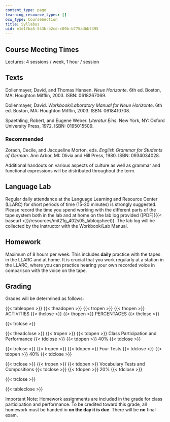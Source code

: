 ```yaml
---
content_type: page
learning_resource_types: []
ocw_type: CourseSection
title: Syllabus
uid: e1e1fba5-543b-b2cd-c09b-b775adbb7395
---
```


Course Meeting Times
--------------------

Lectures: 4 sessions / week, 1 hour / session

Texts
-----

Dollenmayer, David, and Thomas Hansen. _Neue Horizonte_. 6th ed. Boston, MA: Houghton Mifflin, 2003. ISBN: 0618267069.

Dollenmayer, David. _Workbook/Laboratory Manual for Neue Horizonte_. 6th ed. Boston, MA: Houghton Mifflin, 2003. ISBN: 0618410708.

Spaethling, Robert, and Eugene Weber. _Literatur Eins_. New York, NY: Oxford University Press, 1972. ISBN: 0195015509.

### Recommended

Zorach, Cecile, and Jacqueline Morton, eds. _English Grammar for Students of German_. Ann Arbor, MI: Olivia and Hill Press, 1980. ISBN: 0934034028.  
  
Additional handouts on various aspects of culture as well as grammar and functional expressions will be distributed throughout the term.

Language Lab
------------

Regular daily attendance at the Language Learning and Resource Center (LLARC) for short periods of time (15-20 minutes) is strongly suggested. Please record the time you spend working with the different parts of the tape system both in the lab and at home on the lab log provided ([PDF]({{< baseurl >}}/resources/mit21g_402s05_lablogsheet)). The lab log will be collected by the instructor with the Workbook/Lab Manual.

Homework
--------

Maximum of 8 hours per week. This includes **daily** practice with the tapes in the LLARC and at home. It is crucial that you work regularly at a station in the LLARC, where you can practice hearing your own recorded voice in comparison with the voice on the tape.

Grading
-------

Grades will be determined as follows:

{{< tableopen >}}
{{< theadopen >}}
{{< tropen >}}
{{< thopen >}}
ACTIVITIES
{{< thclose >}}
{{< thopen >}}
PERCENTAGES
{{< thclose >}}

{{< trclose >}}

{{< theadclose >}}
{{< tropen >}}
{{< tdopen >}}
Class Participation and Performance
{{< tdclose >}}
{{< tdopen >}}
40%
{{< tdclose >}}

{{< trclose >}}
{{< tropen >}}
{{< tdopen >}}
Four Tests
{{< tdclose >}}
{{< tdopen >}}
40%
{{< tdclose >}}

{{< trclose >}}
{{< tropen >}}
{{< tdopen >}}
Vocabulary Tests and Compositions
{{< tdclose >}}
{{< tdopen >}}
20%
{{< tdclose >}}

{{< trclose >}}

{{< tableclose >}}

Important Note: Homework assignments are included in the grade for class participation and performance. To be credited toward this grade, all homework must be handed in **on the day it is due**. There will be **no** final exam.